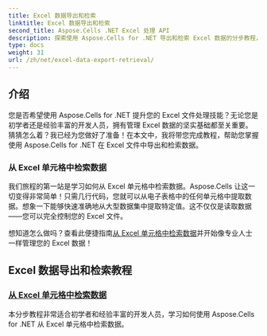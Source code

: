 ```yaml
---
title: Excel 数据导出和检索
linktitle: Excel 数据导出和检索
second_title: Aspose.Cells .NET Excel 处理 API
description: 探索使用 Aspose.Cells for .NET 导出和检索 Excel 数据的分步教程，非常适合任何技能水平的开发人员。
type: docs
weight: 31
url: /zh/net/excel-data-export-retrieval/
---
```

## 介绍

您是否希望使用 Aspose.Cells for .NET 提升您的 Excel 文件处理技能？无论您是初学者还是经验丰富的开发人员，拥有管理 Excel 数据的坚实基础都至关重要。猜猜怎么着？我已经为您做好了准备！在本文中，我将带您完成教程，帮助您掌握使用 Aspose.Cells for .NET 在 Excel 文件中导出和检索数据。

### 从 Excel 单元格中检索数据

我们旅程的第一站是学习如何从 Excel 单元格中检索数据。Aspose.Cells 让这一切变得非常简单！只需几行代码，您就可以从电子表格中的任何单元格中提取数据。想象一下能够快速准确地从大型数据集中提取特定值。这不仅仅是读取数据——您可以完全控制您的 Excel 文件。

想知道怎么做吗？查看此便捷指南[从 Excel 单元格中检索数据](./retrieve-data-from-cells-in-excel/)并开始像专业人士一样管理您的 Excel 数据！

## Excel 数据导出和检索教程
### [从 Excel 单元格中检索数据](./retrieve-data-from-cells-in-excel/)
本分步教程非常适合初学者和经验丰富的开发人员，学习如何使用 Aspose.Cells for .NET 从 Excel 单元格中检索数据。